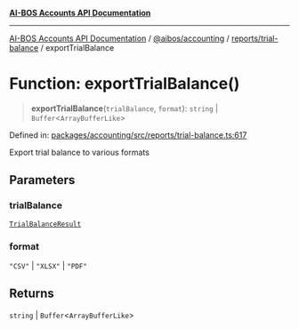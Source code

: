 [**AI-BOS Accounts API Documentation**](../../../../../README.md)

***

[AI-BOS Accounts API Documentation](../../../../../README.md) / [@aibos/accounting](../../../README.md) / [reports/trial-balance](../README.md) / exportTrialBalance

# Function: exportTrialBalance()

> **exportTrialBalance**(`trialBalance`, `format`): `string` \| `Buffer`\<`ArrayBufferLike`\>

Defined in: [packages/accounting/src/reports/trial-balance.ts:617](https://github.com/pohlai88/accounts/blob/48103fb36d28b2b9bfb33472b6de2f719773cde9/packages/accounting/src/reports/trial-balance.ts#L617)

Export trial balance to various formats

## Parameters

### trialBalance

[`TrialBalanceResult`](../interfaces/TrialBalanceResult.md)

### format

`"CSV"` | `"XLSX"` | `"PDF"`

## Returns

`string` \| `Buffer`\<`ArrayBufferLike`\>
